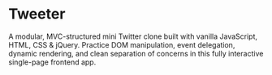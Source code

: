# Tweeter
A modular, MVC-structured mini Twitter clone built with vanilla JavaScript, HTML, CSS &amp; jQuery. Practice DOM manipulation, event delegation, dynamic rendering, and clean separation of concerns in this fully interactive single-page frontend app.
